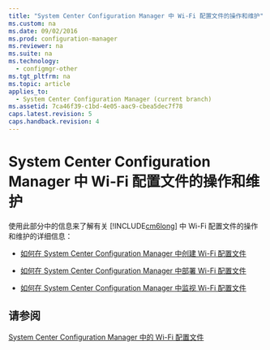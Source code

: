 ```yaml
---
title: "System Center Configuration Manager 中 Wi-Fi 配置文件的操作和维护"
ms.custom: na
ms.date: 09/02/2016
ms.prod: configuration-manager
ms.reviewer: na
ms.suite: na
ms.technology: 
  - configmgr-other
ms.tgt_pltfrm: na
ms.topic: article
applies_to: 
  - System Center Configuration Manager (current branch)
ms.assetid: 7ca46f39-c1bd-4e05-aac9-cbea5dec7f78
caps.latest.revision: 5
caps.handback.revision: 4
---
```

# System Center Configuration Manager 中 Wi-Fi 配置文件的操作和维护
使用此部分中的信息来了解有关 [!INCLUDE[cm6long](../LocTest/includes/cm6long_md.md)] 中 Wi\-Fi 配置文件的操作和维护的详细信息：  
  
-   [如何在 System Center Configuration Manager 中创建 Wi\-Fi 配置文件](../LocTest/How-to-create-Wi-Fi-profiles-in-System-Center-Configuration-Manager.md)  
  
-   [如何在 System Center Configuration Manager 中部署 Wi\-Fi 配置文件](../LocTest/How-to-deploy-Wi-Fi-profiles-in-System-Center-Configuration-Manager.md)  
  
-   [如何在 System Center Configuration Manager 中监视 Wi\-Fi 配置文件](../LocTest/How-to-monitor-Wi-Fi-profiles-in-System-Center-Configuration-Manager.md)  
  
## 请参阅  
 [System Center Configuration Manager 中的 Wi\-Fi 配置文件](../LocTest/Wi-Fi-Profiles-in-System-Center-Configuration-Manager.md)